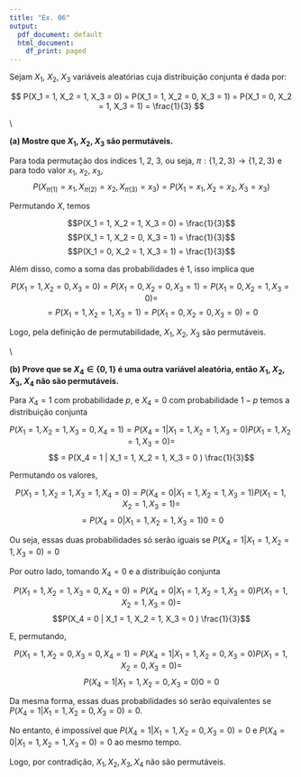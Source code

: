 ```yaml
---
title: "Ex. 06"
output:
  pdf_document: default
  html_document:
    df_print: paged
---
```


Sejam $X_1$, $X_2$, $X_3$ variáveis aleatórias cuja distribuição conjunta é dada por:

$$
P(X_1 = 1, X_2 = 1, X_3 = 0) = P(X_1 = 1, X_2 = 0, X_3 = 1) = P(X_1 = 0, X_2 = 1, X_3 = 1) = \frac{1}{3}
$$

\

__(a) Mostre que $X_1$, $X_2$, $X_3$ são permutáveis.__

Para toda permutação dos índices 1, 2, 3, ou seja, $\pi : \{1, 2, 3\} \rightarrow \{1, 2, 3\}$ e para todo valor $x_1$, $x_2$, $x_3$, 
$$
P(X_{\pi(1)} = x_1, X_{\pi(2)} = x_2, X_{\pi(3)} = x_3) = P(X_1 = x_1, X_2 = x_2, X_3 = x_3)
$$

Permutando $X$, temos

$$P(X_1 = 1, X_2 = 1, X_3 = 0) = \frac{1}{3}$$
$$P(X_1 = 1, X_2 = 0, X_3 = 1) = \frac{1}{3}$$
$$P(X_1 = 0, X_2 = 1, X_3 = 1) = \frac{1}{3}$$

Além disso, como a soma das probabilidades é 1, isso implica que

$$P(X_1 = 1, X_2 = 0, X_3 = 0) = P(X_1 = 0, X_2 = 0, X_3 = 1) = P(X_1 = 0, X_2 = 1, X_3 = 0) =$$
$$= P(X_1 = 1, X_2 = 1, X_3 = 1) = P(X_1 = 0, X_2 = 0, X_3 = 0) = 0$$

Logo, pela definição de permutabilidade, $X_1$, $X_2$, $X_3$ são permutáveis.
  
\
   
__(b) Prove que se $X_4 \in \{0, 1\}$ é uma outra variável aleatória, então $X_1$, $X_2$, $X_3$, $X_4$ não são permutáveis.__

Para $X_4 = 1$ com probabilidade $p$, e $X_4 = 0$ com probabilidade $1-p$ temos a distribuição conjunta

$$P(X_1 = 1, X_2 = 1, X_3 = 0, X_4 = 1) = P(X_4 = 1 | X_1 = 1, X_2 = 1, X_3 = 0 ) P(X_1 = 1, X_2 = 1, X_3 = 0 ) =$$
$$ = P(X_4 = 1 | X_1 = 1, X_2 = 1, X_3 = 0 ) \frac{1}{3}$$

Permutando os valores, 

$$P(X_1 = 1, X_2 = 1, X_3 = 1, X_4 = 0) = P(X_4 = 0 | X_1 = 1, X_2 = 1, X_3 = 1 ) P(X_1 = 1, X_2 = 1, X_3 = 1 ) =$$
$$ = P( X_4 = 0 | X_1 = 1, X_2 = 1, X_3 = 1) 0 = 0 $$

Ou seja, essas duas probabilidades só serão iguais se $P(X_4 = 1 | X_1 = 1, X_2 = 1, X_3 = 0) = 0$

Por outro lado, tomando $X_4 = 0$ e a distribuição conjunta

$$P(X_1 = 1, X_2 = 1, X_3 = 0, X_4 = 0) = P(X_4 = 0 | X_1 = 1, X_2 = 1, X_3 = 0 ) P(X_1 = 1, X_2 = 1, X_3 = 0 ) = $$
$$P(X_4 = 0 | X_1 = 1, X_2 = 1, X_3 = 0 ) \frac{1}{3}$$

E, permutando,

$$P(X_1 = 1, X_2 = 0, X_3 = 0, X_4 = 1) = P(X_4 = 1 | X_1 = 1, X_2 = 0, X_3 = 0 ) P(X_1 = 1, X_2 = 0, X_3 = 0 ) = $$
$$P(X_4 = 1 | X_1 = 1, X_2 = 0, X_3 = 0 ) 0 = 0$$

Da mesma forma, essas duas probabilidades só serão equivalentes se $P(X_4 = 1 | X_1 = 1, X_2 = 0, X_3 = 0 ) = 0$. 

No entanto, é impossível que $P(X_4 = 1 | X_1 = 1, X_2 = 0, X_3 = 0 ) = 0$ e $P(X_4 = 0 | X_1 = 1, X_2 = 1, X_3 = 0) = 0$ ao mesmo tempo.

Logo, por contradição, $X_1, X_2, X_3, X_4$ não são permutáveis.



